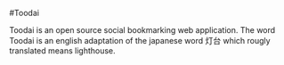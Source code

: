#Toodai

Toodai is an open source social bookmarking web application.
The word Toodai is an english adaptation of the japanese word 灯台 which rougly translated means lighthouse.